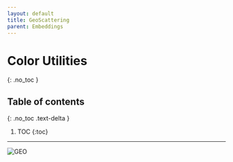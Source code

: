 ```yaml
---
layout: default
title: GeoScattering
parent: Embeddings
---
```


# Color Utilities
{: .no_toc }

## Table of contents
{: .no_toc .text-delta }

1. TOC
{:toc}

---

![GEO](../results/GeoScattering.png)